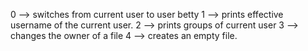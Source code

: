 0 --> switches from current user to user betty
1 --> prints effective username of the current user.
2 --> prints groups of current user
3 --> changes the owner of a file
4 --> creates an empty file.
